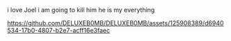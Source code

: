 i love Joel i am going to kill him he is my everything

https://github.com/DELUXEB0MB/DELUXEB0MB/assets/125908389/d6940534-17b0-4807-b2e7-acff16e3faec

